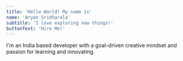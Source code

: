 ```yaml
---
title: 'Hello World! My name is'
name: 'Aryan Sridharala'
subtitle: 'I love exploring new things!'
buttonText: 'Hire Me!'
---
```


I'm an India based developer with a goal-driven creative mindset and passion for learning and innovating.
